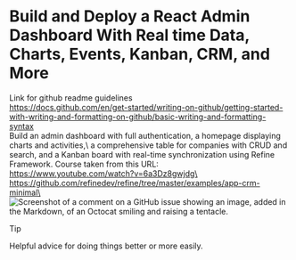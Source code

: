 # Build and Deploy a React Admin Dashboard With Real time Data, Charts, Events, Kanban, CRM, and More
Link for github readme guidelines\
https://docs.github.com/en/get-started/writing-on-github/getting-started-with-writing-and-formatting-on-github/basic-writing-and-formatting-syntax \
Build an admin dashboard with full authentication, a homepage displaying charts and activities,\ 
a comprehensive table for companies with CRUD and search, and a Kanban board with real-time synchronization using Refine Framework.
Course taken from this URL:\
https://www.youtube.com/watch?v=6a3Dz8gwjdg\
https://github.com/refinedev/refine/tree/master/examples/app-crm-minimal\
![Screenshot of a comment on a GitHub issue showing an image, added in the Markdown, of an Octocat smiling and raising a tentacle.](https://myoctocat.com/assets/images/base-octocat.svg)
> [!TIP]
> Helpful advice for doing things better or more easily.